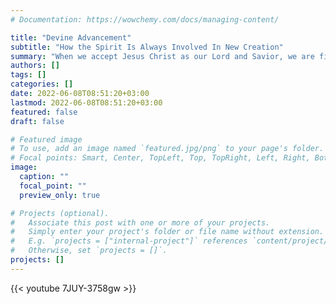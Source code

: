 ```yaml
---
# Documentation: https://wowchemy.com/docs/managing-content/

title: "Devine Advancement"
subtitle: "How the Spirit Is Always Involved In New Creation"
summary: "When we accept Jesus Christ as our Lord and Savior, we are filled with the Holy Spirit of God. Other than the obvious, what exactly does this mean? "
authors: []
tags: []
categories: []
date: 2022-06-08T08:51:20+03:00
lastmod: 2022-06-08T08:51:20+03:00
featured: false
draft: false

# Featured image
# To use, add an image named `featured.jpg/png` to your page's folder.
# Focal points: Smart, Center, TopLeft, Top, TopRight, Left, Right, BottomLeft, Bottom, BottomRight.
image:
  caption: ""
  focal_point: ""
  preview_only: true

# Projects (optional).
#   Associate this post with one or more of your projects.
#   Simply enter your project's folder or file name without extension.
#   E.g. `projects = ["internal-project"]` references `content/project/deep-learning/index.md`.
#   Otherwise, set `projects = []`.
projects: []
---
```

{{< youtube 7JUY-3758gw >}}